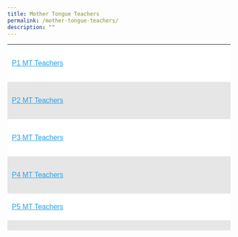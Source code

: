 ```yaml
---
title: Mother Tongue Teachers
permalink: /mother-tongue-teachers/
description: ""
---
```

<table style="box-sizing: inherit; border-collapse: collapse; border-spacing: 0px; max-width: 100%; color: rgb(34, 34, 34); font-family: &quot;Source Sans Pro&quot;, sans-serif; font-size: 16px; font-style: normal; font-variant-ligatures: normal; font-variant-caps: normal; font-weight: 400; letter-spacing: normal; orphans: 2; text-align: start; text-transform: none; white-space: normal; widows: 2; word-spacing: 0px; -webkit-text-stroke-width: 0px; background-color: rgb(255, 255, 255); text-decoration-thickness: initial; text-decoration-style: initial; text-decoration-color: initial; width: 792.225px; height: 420px;"><tbody style="box-sizing: inherit;"><tr style="box-sizing: inherit; background: rgb(255, 255, 255); height: 84px;"><td style="box-sizing: inherit; padding: 5px 10px; width: 792.225px; height: 84px;"><p style="box-sizing: inherit; font-size: 1em;"><span style="box-sizing: inherit; text-decoration: underline;"><a href="https://endeavourpri.moe.edu.sg/p1-mother-tongue-teachers-2/" style="box-sizing: inherit; background-color: transparent; transition: all 0.25s ease-in-out 0s; text-decoration: underline; color: rgb(37, 160, 232);">P1 MT Teachers</a></span></p></td></tr><tr style="box-sizing: inherit; background: rgb(230, 230, 230); height: 84px;"><td style="box-sizing: inherit; padding: 5px 10px; width: 792.225px; height: 84px;"><p style="box-sizing: inherit; font-size: 1em;"><span style="box-sizing: inherit; text-decoration: underline;"><a href="https://endeavourpri.moe.edu.sg/p2-mother-tongue-teachers/" style="box-sizing: inherit; background-color: transparent; transition: all 0.25s ease-in-out 0s; text-decoration: underline; color: rgb(37, 160, 232);">P2 MT Teachers</a></span></p></td></tr><tr style="box-sizing: inherit; background: rgb(255, 255, 255); height: 84px;"><td style="box-sizing: inherit; padding: 5px 10px; width: 792.225px; height: 84px;"><p style="box-sizing: inherit; font-size: 1em;"><span style="box-sizing: inherit; text-decoration: underline;"><a href="https://endeavourpri.moe.edu.sg/p3-mother-tongue-teachers/" style="box-sizing: inherit; background-color: transparent; transition: all 0.25s ease-in-out 0s; text-decoration: underline; color: rgb(37, 160, 232);">P3 MT Teachers</a></span></p></td></tr><tr style="box-sizing: inherit; background: rgb(230, 230, 230); height: 84px;"><td style="box-sizing: inherit; padding: 5px 10px; width: 792.225px; height: 84px;"><p style="box-sizing: inherit; font-size: 1em;"><span style="box-sizing: inherit; text-decoration: underline;"><a href="https://endeavourpri.moe.edu.sg/p4-mother-tongue-teachers/" style="box-sizing: inherit; background-color: transparent; transition: all 0.25s ease-in-out 0s; text-decoration: underline; color: rgb(37, 160, 232);">P4 MT Teachers</a></span></p></td></tr><tr style="box-sizing: inherit; background: rgb(255, 255, 255); height: 21px;"><td style="box-sizing: inherit; padding: 5px 10px; width: 792.225px; height: 21px;"><p style="box-sizing: inherit; font-size: 1em;"><span style="box-sizing: inherit; text-decoration: underline;"><a href="https://endeavourpri.moe.edu.sg/p5-mother-tongue-teachers/" style="box-sizing: inherit; background-color: transparent; transition: all 0.25s ease-in-out 0s; text-decoration: underline; color: rgb(37, 160, 232);">P5 MT Teachers</a></span></p></td></tr><tr style="box-sizing: inherit; background: rgb(230, 230, 230); height: 21px;"><td style="box-sizing: inherit; padding: 5px 10px; width: 792.225px; height: 21px;"><p style="box-sizing: inherit; font-size: 1em;"><span style="box-sizing: inherit; text-decoration: underline;"><a href="https://endeavourpri.moe.edu.sg/p6-mother-tongue-teachers/" style="box-sizing: inherit; background-color: transparent; transition: all 0.25s ease-in-out 0s; text-decoration: underline; color: rgb(37, 160, 232);">P6 MT Teachers</a></span></p></td></tr></tbody></table>